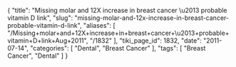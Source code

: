 {
    "title": "Missing molar and 12X increase in breast cancer \u2013 probable vitamin D link",
    "slug": "missing-molar-and-12x-increase-in-breast-cancer-probable-vitamin-d-link",
    "aliases": [
        "/Missing+molar+and+12X+increase+in+breast+cancer+\u2013+probable+vitamin+D+link+Aug+2011",
        "/1832"
    ],
    "tiki_page_id": 1832,
    "date": "2011-07-14",
    "categories": [
        "Dental",
        "Breast Cancer"
    ],
    "tags": [
        "Breast Cancer",
        "Dental"
    ]
}